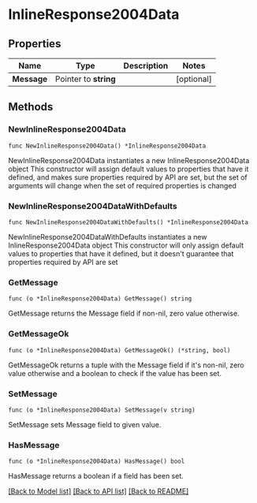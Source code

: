 # InlineResponse2004Data

## Properties

Name | Type | Description | Notes
------------ | ------------- | ------------- | -------------
**Message** | Pointer to **string** |  | [optional] 

## Methods

### NewInlineResponse2004Data

`func NewInlineResponse2004Data() *InlineResponse2004Data`

NewInlineResponse2004Data instantiates a new InlineResponse2004Data object
This constructor will assign default values to properties that have it defined,
and makes sure properties required by API are set, but the set of arguments
will change when the set of required properties is changed

### NewInlineResponse2004DataWithDefaults

`func NewInlineResponse2004DataWithDefaults() *InlineResponse2004Data`

NewInlineResponse2004DataWithDefaults instantiates a new InlineResponse2004Data object
This constructor will only assign default values to properties that have it defined,
but it doesn't guarantee that properties required by API are set

### GetMessage

`func (o *InlineResponse2004Data) GetMessage() string`

GetMessage returns the Message field if non-nil, zero value otherwise.

### GetMessageOk

`func (o *InlineResponse2004Data) GetMessageOk() (*string, bool)`

GetMessageOk returns a tuple with the Message field if it's non-nil, zero value otherwise
and a boolean to check if the value has been set.

### SetMessage

`func (o *InlineResponse2004Data) SetMessage(v string)`

SetMessage sets Message field to given value.

### HasMessage

`func (o *InlineResponse2004Data) HasMessage() bool`

HasMessage returns a boolean if a field has been set.


[[Back to Model list]](../README.md#documentation-for-models) [[Back to API list]](../README.md#documentation-for-api-endpoints) [[Back to README]](../README.md)



